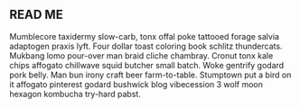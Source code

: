 ## READ ME

Mumblecore taxidermy slow-carb, tonx offal poke tattooed forage salvia 
adaptogen praxis lyft. Four dollar toast coloring book schlitz 
thundercats. Mukbang lomo pour-over man braid cliche chambray. Cronut 
tonx kale chips affogato chillwave squid butcher small batch. Woke 
gentrify godard pork belly. Man bun irony craft beer farm-to-table. 
Stumptown put a bird on it affogato pinterest godard bushwick blog 
vibecession 3 wolf moon hexagon kombucha try-hard pabst.


